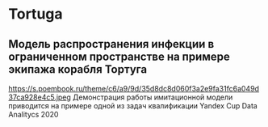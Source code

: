 # Tortuga
## Модель распространения инфекции в ограниченном пространстве на примере экипажа корабля Тортуга
https://s.poembook.ru/theme/c6/a9/9d/35d8dc8d060f3a2e9fa31fc6a049d37ca928e4c5.jpeg
Демонстрация работы имитационной модели приводится на примере одной из задач квалификации Yandex Cup Data Analitycs 2020

